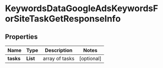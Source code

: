 # KeywordsDataGoogleAdsKeywordsForSiteTaskGetResponseInfo


## Properties

| Name | Type | Description | Notes |
|------------ | ------------- | ------------- | -------------|
**tasks** | **List<KeywordsDataGoogleAdsKeywordsForSiteTaskGetTaskInfo>** | array of tasks |[optional]|